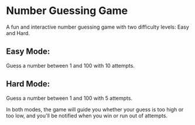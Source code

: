 <!DOCTYPE html>
<html lang="en">
<head>
    <meta charset="UTF-8">
    <meta name="viewport" content="width=device-width, initial-scale=1.0">
    <title>Number Guessing Game</title>
</head>
<body>
    <h1>Number Guessing Game</h1>
    <p>A fun and interactive number guessing game with two difficulty levels: Easy and Hard.</p>
    <h2>Easy Mode:</h2>
    <p>Guess a number between 1 and 100 with 10 attempts.</p>
    <h2>Hard Mode:</h2>
    <p>Guess a number between 1 and 100 with 5 attempts.</p>
    <p>In both modes, the game will guide you whether your guess is too high or too low, and you'll be notified when you win or run out of attempts.</p>
</
